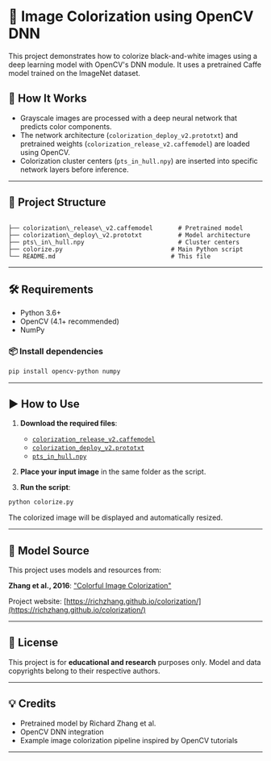# 🎨 Image Colorization using OpenCV DNN

This project demonstrates how to colorize black-and-white images using a deep learning model with OpenCV's DNN module. It uses a pretrained Caffe model trained on the ImageNet dataset.

## 🧠 How It Works

- Grayscale images are processed with a deep neural network that predicts color components.
- The network architecture (`colorization_deploy_v2.prototxt`) and pretrained weights (`colorization_release_v2.caffemodel`) are loaded using OpenCV.
- Colorization cluster centers (`pts_in_hull.npy`) are inserted into specific network layers before inference.

---

## 📂 Project Structure

```

├── colorization\_release\_v2.caffemodel       # Pretrained model
├── colorization\_deploy\_v2.prototxt          # Model architecture
├── pts\_in\_hull.npy                          # Cluster centers                
├── colorize.py                              # Main Python script
└── README.md                                # This file

````

---

## 🛠 Requirements

- Python 3.6+
- OpenCV (4.1+ recommended)
- NumPy

### 📦 Install dependencies

```bash
pip install opencv-python numpy
````

---

## ▶️ How to Use

1. **Download the required files**:

   * [`colorization_release_v2.caffemodel`](http://eecs.berkeley.edu/~rich.zhang/projects/2016_colorization/files/demo_v2/colorization_release_v2.caffemodel)
   * [`colorization_deploy_v2.prototxt`](https://github.com/richzhang/colorization/blob/master/models/colorization_deploy_v2.prototxt)
   * [`pts_in_hull.npy`](https://github.com/richzhang/colorization/blob/master/resources/pts_in_hull.npy)

2. **Place your input image** in the same folder as the script.

3. **Run the script**:

```bash
python colorize.py
```

The colorized image will be displayed and automatically resized.

---

## 🧠 Model Source

This project uses models and resources from:

**Zhang et al., 2016**: ["Colorful Image Colorization"](https://arxiv.org/abs/1603.08511)

Project website: [https://richzhang.github.io/colorization/](https://richzhang.github.io/colorization/)

---

## 📄 License

This project is for **educational and research** purposes only. Model and data copyrights belong to their respective authors.

---

## 💡 Credits

* Pretrained model by Richard Zhang et al.
* OpenCV DNN integration
* Example image colorization pipeline inspired by OpenCV tutorials

---
